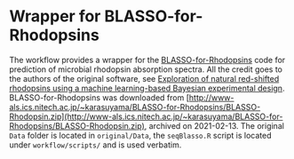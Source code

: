 Wrapper for BLASSO-for-Rhodopsins
=================================

The workflow provides a wrapper for the [BLASSO-for-Rhodopsins](http://www-als.ics.nitech.ac.jp/~karasuyama/BLASSO-for-Rhodopsins/) code for prediction of microbial rhodopsin absorption spectra.
All the credit goes to the authors of the original software, see [Exploration of natural red-shifted rhodopsins using a machine learning-based Bayesian experimental design](https://www.nature.com/articles/s42003-021-01878-9). BLASSO-for-Rhodopsins was downloaded from [http://www-als.ics.nitech.ac.jp/~karasuyama/BLASSO-for-Rhodopsins/BLASSO-Rhodopsin.zip](http://www-als.ics.nitech.ac.jp/~karasuyama/BLASSO-for-Rhodopsins/BLASSO-Rhodopsin.zip), archived on 2021-02-13. The original `Data` folder is located in `original/Data`, the `seqBlasso.R` script is located under `workflow/scripts/` and is used verbatim.
